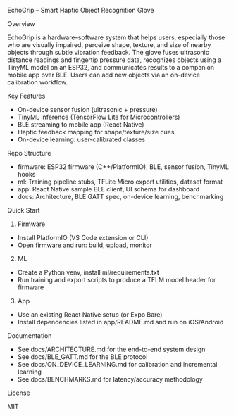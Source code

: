 EchoGrip – Smart Haptic Object Recognition Glove

Overview

EchoGrip is a hardware–software system that helps users, especially those who are visually impaired, perceive shape, texture, and size of nearby objects through subtle vibration feedback. The glove fuses ultrasonic distance readings and fingertip pressure data, recognizes objects using a TinyML model on an ESP32, and communicates results to a companion mobile app over BLE. Users can add new objects via an on-device calibration workflow.

Key Features

- On-device sensor fusion (ultrasonic + pressure)
- TinyML inference (TensorFlow Lite for Microcontrollers)
- BLE streaming to mobile app (React Native)
- Haptic feedback mapping for shape/texture/size cues
- On-device learning: user-calibrated classes

Repo Structure

- firmware: ESP32 firmware (C++/PlatformIO), BLE, sensor fusion, TinyML hooks
- ml: Training pipeline stubs, TFLite Micro export utilities, dataset format
- app: React Native sample BLE client, UI schema for dashboard
- docs: Architecture, BLE GATT spec, on-device learning, benchmarking

Quick Start

1) Firmware
- Install PlatformIO (VS Code extension or CLI)
- Open firmware and run: build, upload, monitor

2) ML
- Create a Python venv, install ml/requirements.txt
- Run training and export scripts to produce a TFLM model header for firmware

3) App
- Use an existing React Native setup (or Expo Bare)
- Install dependencies listed in app/README.md and run on iOS/Android

Documentation

- See docs/ARCHITECTURE.md for the end-to-end system design
- See docs/BLE_GATT.md for the BLE protocol
- See docs/ON_DEVICE_LEARNING.md for calibration and incremental learning
- See docs/BENCHMARKS.md for latency/accuracy methodology

License

MIT


